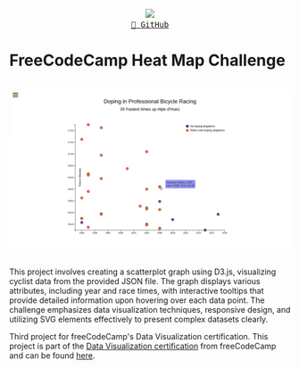 <p align="center">
  <img src="https://skillicons.dev/icons?i=d3,js,html,css" /> <br/>
  <a href="https://github.com/mateus-sartorio/heat-map-with-d3"><kbd>🔵 GitHub</kbd></a>
</p>

# FreeCodeCamp Heat Map Challenge

<br>

<div align="center">
  <img src="./assets/demonstration.png" alt="Graph visualization"/>
</div>

<br>

This project involves creating a scatterplot graph using D3.js, visualizing cyclist data from the provided JSON file. The graph displays various attributes, including year and race times, with interactive tooltips that provide detailed information upon hovering over each data point. The challenge emphasizes data visualization techniques, responsive design, and utilizing SVG elements effectively to present complex datasets clearly.

Third project for freeCodeCamp's Data Visualization certification.
This project is part of the [Data Visualization certification](https://www.freecodecamp.org/learn/data-visualization) from freeCodeCamp and can be found [here](https://www.freecodecamp.org/learn/data-visualization/data-visualization-projects/visualize-data-with-a-scatterplot-graph).